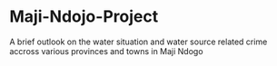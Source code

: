 # Maji-Ndojo-Project
A brief outlook on the water situation and water source related crime accross various provinces and towns in Maji Ndogo

